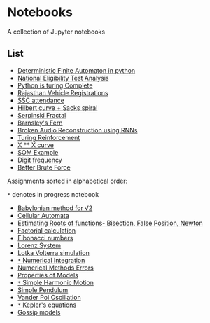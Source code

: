 # Notebooks

A collection of Jupyter notebooks

List
----

- [Deterministic Finite Automaton in python](books/dfa/dfa.ipynb)
- [National Eligibility Test Analysis](books/NET.ipynb)
- [Python is turing Complete](books/Python3_is_turing_complete.ipynb)
- [Rajasthan Vehicle Registrations](books/RAJ_VEH.ipynb)
- [SSC attendance](books/SSCattendance.ipynb)
- [Hilbert curve + Sacks spiral](books/Spirals.ipynb)
- [Serpinski Fractal](books/SerpinskiFractals.ipynb)
- [Barnsley's Fern](books/BarnsleyFern.ipynb)
- [Broken Audio Reconstruction using RNNs](books/AudioReconstruction.ipynb)
- [Turing Reinforcement](books/Turing-Learner.ipynb)
- [X ** X curve](books/X_power_X.ipynb)
- [SOM Example](books/SOM-Example.ipynb)
- [Digit frequency](books/DigitFrequencies.ipynb)
- [Better Brute Force](books/BetterBruteForce.ipynb)

Assignments sorted in alphabetical order:

`*` denotes in progress notebook

- [Babylonian method for √2](books/assignments/Babylonian_root_2.ipynb)
- [Cellular Automata](books/assignments/conways_game.ipynb)
- [Estimating Roots of functions- Bisection, False Position, Newton](books/assignments/finding_roots.ipynb)
- [Factorial calculation](books/assignments/Factorial.ipynb)
- [Fibonacci numbers](books/assignments/Fibonacci.ipynb)
- [Lorenz System](books/assignments/lorenz.ipynb)
- [Lotka Volterra simulation](books/assignments/lotka-volterra.ipynb)
- [`*` Numerical Integration](books/assignments/numerical_integration.ipynb)
- [Numerical Methods Errors](books/assignments/errors_in_numerical_methods.ipynb)
- [Properties of Models](books/assignments/props_of_models.ipynb)
- [`*` Simple Harmonic Motion](books/assignments/shm.ipynb)
- [Simple Pendulum](books/assignments/simple_pendulum.ipynb)
- [Vander Pol Oscillation](books/assignments/vander_pol_osc.ipynb)
- [`*` Kepler's equations](books/assignments/kepler.ipynb)
- [Gossip models](books/assignments/gossip.ipynb)
